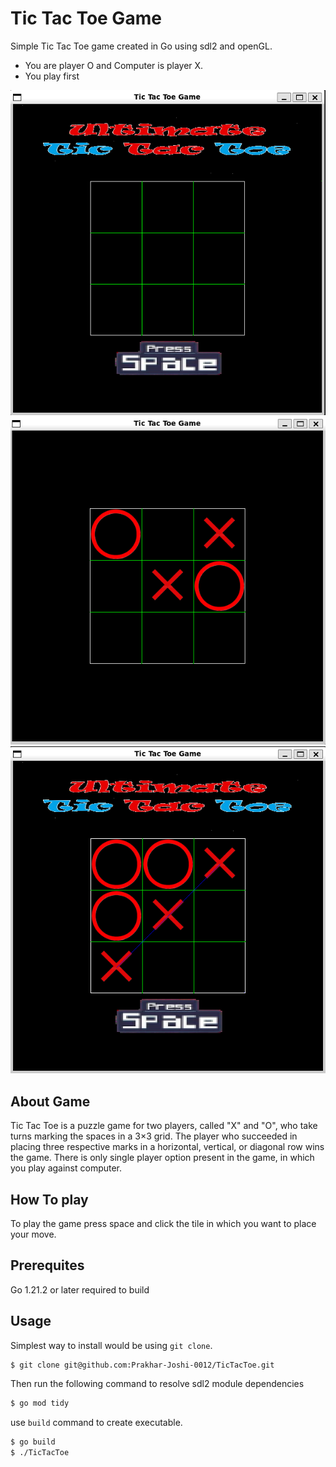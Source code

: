 
# Tic Tac Toe Game
Simple Tic Tac Toe game created in Go using sdl2 and openGL. 
* You are player O and Computer is player X. 
* You play first

![Alt StartScreen](/impls/start.png)
![Alt PlayScreen](/impls/play.png)
![Alt FinishScreen](/impls/finish.png)

## About Game
Tic Tac Toe is a puzzle game for two players, called "X" and "O", who take turns marking the spaces in a 3×3 grid. The player who succeeded in placing three respective marks in a horizontal, vertical, or diagonal row wins the game. There is only single player option present in the game, in which you play against computer.
## How To play
To play the game press space and click the tile in which you want to place your move.
## Prerequites
Go 1.21.2 or later required to build
## Usage
Simplest way to install would be using `git clone`.
```sh
$ git clone git@github.com:Prakhar-Joshi-0012/TicTacToe.git
```
Then run the following command to resolve sdl2 module dependencies
```sh
$ go mod tidy
```
use `build` command to create executable.
```sh
$ go build
$ ./TicTacToe
```


